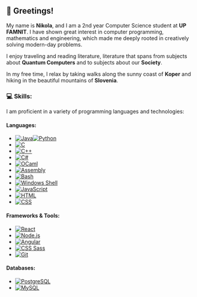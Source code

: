 ## 👋 Greetings!

My name is **Nikola**, and I am a 2nd year Computer Science student at **UP FAMNIT**. I have shown great interest in computer programming, mathematics and engineering, which made me deeply rooted in creatively solving modern-day problems.

I enjoy traveling and reading literature, literature that spans from subjects about **Quantum Computers** and to subjects about our **Society**.

In my free time, I relax by taking walks along the sunny coast of **Koper** and hiking in the beautiful mountains of **Slovenia**.


### 💻 Skills:
I am proficient in a variety of programming languages and technologies:

#### **Languages:**
- [![Java](https://img.shields.io/badge/Java-007396?style=for-the-badge&logo=java&logoColor=white)](https://www.java.com/)[![Python](https://img.shields.io/badge/Python-3776AB?style=for-the-badge&logo=python&logoColor=white)](https://www.python.org/)
- [![C](https://img.shields.io/badge/C-00599C?style=for-the-badge&logo=c&logoColor=white)](https://en.wikipedia.org/wiki/C_(programming_language))
- [![C++](https://img.shields.io/badge/C%2B%2B-00599C?style=for-the-badge&logo=c%2B%2B&logoColor=white)](https://isocpp.org/)
- [![C#](https://img.shields.io/badge/C%23-239120?style=for-the-badge&logo=csharp&logoColor=white)](https://learn.microsoft.com/en-us/dotnet/csharp/)
- [![OCaml](https://img.shields.io/badge/OCaml-E9573F?style=for-the-badge&logo=ocaml&logoColor=white)](https://ocaml.org/)
- [![Assembly](https://img.shields.io/badge/Assembly-525252?style=for-the-badge)](https://en.wikipedia.org/wiki/Assembly_language)
- [![Bash](https://img.shields.io/badge/Bash-4EAA25?style=for-the-badge&logo=gnubash&logoColor=white)](https://www.gnu.org/software/bash/)
- [![Windows Shell](https://img.shields.io/badge/Windows%20Shell-0078D6?style=for-the-badge&logo=windows&logoColor=white)](https://en.wikipedia.org/wiki/Windows_command_processor)
- [![JavaScript](https://img.shields.io/badge/JavaScript-F7DF1E?style=for-the-badge&logo=javascript&logoColor=black)](https://developer.mozilla.org/en-US/docs/Web/JavaScript)
- [![HTML](https://img.shields.io/badge/HTML5-E34F26?style=for-the-badge&logo=html5&logoColor=white)](https://developer.mozilla.org/en-US/docs/Web/HTML)
- [![CSS](https://img.shields.io/badge/CSS3-1572B6?style=for-the-badge&logo=css3&logoColor=white)](https://developer.mozilla.org/en-US/docs/Web/CSS)

#### **Frameworks & Tools:**
- [![React](https://img.shields.io/badge/React-20232A?style=for-the-badge&logo=react&logoColor=61DAFB)](https://reactjs.org/)
- [![Node.js](https://img.shields.io/badge/Node.js-339933?style=for-the-badge&logo=nodedotjs&logoColor=white)](https://nodejs.org/)
- [![Angular](https://img.shields.io/badge/Angular-DD0031?style=for-the-badge&logo=angular&logoColor=white)](https://angular.io/)
- [![CSS Sass](https://img.shields.io/badge/Sass-CC6699?style=for-the-badge&logo=sass&logoColor=white)](https://sass-lang.com/)
- [![Git](https://img.shields.io/badge/Git-F05032?style=for-the-badge&logo=git&logoColor=white)](https://git-scm.com/)

#### **Databases:**
- [![PostgreSQL](https://img.shields.io/badge/PostgreSQL-316192?style=for-the-badge&logo=postgresql&logoColor=white)](https://www.postgresql.org/)
- [![MySQL](https://img.shields.io/badge/MySQL-4479A1?style=for-the-badge&logo=mysql&logoColor=white)](https://www.mysql.com/)

